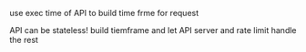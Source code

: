use exec time of API to build time frme for request

API can be stateless!
build tiemframe and let API server and rate limit handle the rest